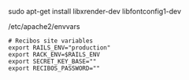 
sudo apt-get install libxrender-dev libfontconfig1-dev

/etc/apache2/envvars
```shell
# Recibos site variables
export RAILS_ENV="production"
export RACK_ENV=$RAILS_ENV
export SECRET_KEY_BASE=""
export RECIBOS_PASSWORD=""
```